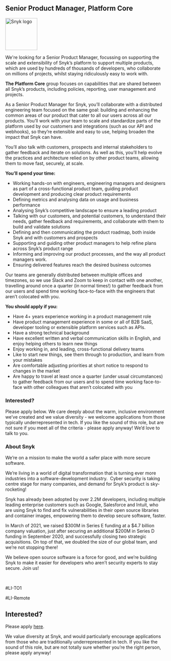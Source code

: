 Senior Product Manager, Platform Core
---

<img src="https://res.cloudinary.com/snyk/image/upload/v1537345894/press-kit/brand/logo-black.png" width="100" alt="Snyk logo" />

<p><span style="font-weight: 400;">We're looking for a Senior Product Manager, focussing on supporting the scale and extensibility of Snyk’s platform to support multiple products, which are used by hundreds of thousands of developers, who collaborate on millions of projects, whilst staying ridiculously easy to work with.</span></p>
<p><span style="font-weight: 400;"><strong>The Platform Core</strong> group focuses on capabilities that are shared between all Snyk’s products, including policies, reporting, user management and projects.</span></p>
<p><span style="font-weight: 400;">As a Senior Product Manager for Snyk, you’ll collaborate with a distributed engineering team focused on the same goal: building and enhancing the common areas of our product that cater to all our users across all our products. You’ll work with your team to scale and standardize parts of the platform used by our customers and integrations (such as our API and webhooks), so they’re extensible and easy to use, helping broaden the impact that Snyk can have.&nbsp;</span></p>
<p><span style="font-weight: 400;">You’ll also talk with customers, prospects and internal stakeholders to gather feedback and iterate on solutions. As well as this, you’ll help evolve the practices and architecture relied on by other product teams, allowing them to move fast, securely, at scale.</span></p>
<p><strong>You’ll spend your time:</strong><span style="font-weight: 400;">&nbsp;</span></p>
<ul>
<li style="font-weight: 400;"><span style="font-weight: 400;">Working hands-on with engineers, engineering managers and designers as part of a cross-functional product team, guiding product development and producing clear product requirements&nbsp;</span></li>
<li style="font-weight: 400;"><span style="font-weight: 400;">Defining metrics and analysing data on usage and business performance</span></li>
<li style="font-weight: 400;"><span style="font-weight: 400;">Analysing Snyk’s competitive landscape to ensure a leading product</span></li>
<li style="font-weight: 400;"><span style="font-weight: 400;">Talking with our customers, and potential customers, to understand their needs, gather feedback and requirements, and collaborate with them to build and validate solutions</span></li>
<li style="font-weight: 400;"><span style="font-weight: 400;">Defining and then communicating the product roadmap, both inside Snyk and with customers and prospects</span></li>
<li style="font-weight: 400;"><span style="font-weight: 400;">Supporting and guiding other product managers to help refine plans across Snyk’s product range</span></li>
<li style="font-weight: 400;"><span style="font-weight: 400;">Informing and improving our product processes, and the way all product managers work.</span></li>
<li style="font-weight: 400;"><span style="font-weight: 400;">Ensuring delivered features reach the desired business outcomes</span></li>
</ul>
<p><span style="font-weight: 400;">Our teams are generally distributed between multiple offices and timezones, so we use Slack and Zoom to keep in contact with one another, </span><span style="font-weight: 400;">travelling around once a quarter (in normal times!) to </span><span style="font-weight: 400;">gather feedback from our users and spend time working face-to-face with the engineers that aren’t colocated with you.</span></p>
<p><strong>You should apply if you:</strong></p>
<ul>
<li style="font-weight: 400;"><span style="font-weight: 400;">Have 4+ years experience working in a product management role</span></li>
<li style="font-weight: 400;"><span style="font-weight: 400;">Have product management experience in some or all of B2B SaaS, developer tooling or extensible platform services such as APIs.</span></li>
<li style="font-weight: 400;"><span style="font-weight: 400;">Have a strong technical background</span></li>
<li style="font-weight: 400;"><span style="font-weight: 400;">Have excellent written and verbal communication skills in English, and enjoy helping others to learn new things</span></li>
<li style="font-weight: 400;"><span style="font-weight: 400;">Enjoy working in, and leading, cross-functional delivery teams</span></li>
<li style="font-weight: 400;"><span style="font-weight: 400;">Like to start new things, see them through to production, and learn from your mistakes</span></li>
<li style="font-weight: 400;"><span style="font-weight: 400;">Are comfortable adjusting priorities at short notice to respond to changes in the market</span></li>
<li style="font-weight: 400;"><span style="font-weight: 400;">Are happy to travel at least once a quarter (under usual circumstances) to gather feedback from our users and to spend time working face-to-face with other colleagues that aren’t colocated with you</span></li>
</ul>
<h3><strong>Interested?</strong></h3>
<p><span style="font-weight: 400;">Please apply below. We care deeply about the warm, inclusive environment we’ve created and we value diversity - we welcome applications from those typically underrepresented in tech. If you like the sound of this role, but are not sure if you meet all of the criteria - please apply anyway! We’d love to talk to you.&nbsp;</span></p>
<h3><strong>About Snyk</strong></h3>
<p><span style="font-weight: 400;">We’re on a mission to make the world a safer place with more secure software.</span></p>
<p><span style="font-weight: 400;">We’re living in a world of digital transformation that is turning ever more industries into a software-development industry.&nbsp; Cyber security is taking centre stage for many companies, and demand for Snyk’s product is sky-rocketing!&nbsp;&nbsp;</span></p>
<p><span style="font-weight: 400;">Snyk has already been adopted by over 2.2M developers, including multiple leading enterprise customers such as Google, Salesforce and Intuit, who are using Snyk to find and fix vulnerabilities in their open source libraries and container images, empowering them to develop secure software, faster.</span></p>
<p><span style="font-weight: 400;">In March of 2021, we raised $300M in Series E funding at a $4.7 billion company valuation, just after securing an additional $200M in Series D funding in September 2020, and successfully closing two strategic acquisitions. On top of that, we doubled the size of our global team, and we’re not stopping there!&nbsp;&nbsp;</span></p>
<p><span style="font-weight: 400;">We believe open source software is a force for good, and we’re building Snyk to make it easier for developers who aren’t security experts to stay secure. Join us!</span></p>
<p>&nbsp;</p>
<p><span style="font-weight: 400;">#LI-TO1</span></p>
<p><span style="font-weight: 400;">#LI-Remote</span></p>

Interested?
---

Please apply [here](https://boards.greenhouse.io/snyk/jobs/5364265002#app).

We value diversity at Snyk, and would particularly encourage applications from those who are traditionally underrepresented in tech.
If you like the sound of this role, but are not totally sure whether you’re the right person, please apply anyway!
